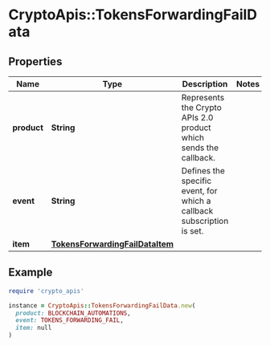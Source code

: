 # CryptoApis::TokensForwardingFailData

## Properties

| Name | Type | Description | Notes |
| ---- | ---- | ----------- | ----- |
| **product** | **String** | Represents the Crypto APIs 2.0 product which sends the callback. |  |
| **event** | **String** | Defines the specific event, for which a callback subscription is set. |  |
| **item** | [**TokensForwardingFailDataItem**](TokensForwardingFailDataItem.md) |  |  |

## Example

```ruby
require 'crypto_apis'

instance = CryptoApis::TokensForwardingFailData.new(
  product: BLOCKCHAIN_AUTOMATIONS,
  event: TOKENS_FORWARDING_FAIL,
  item: null
)
```


